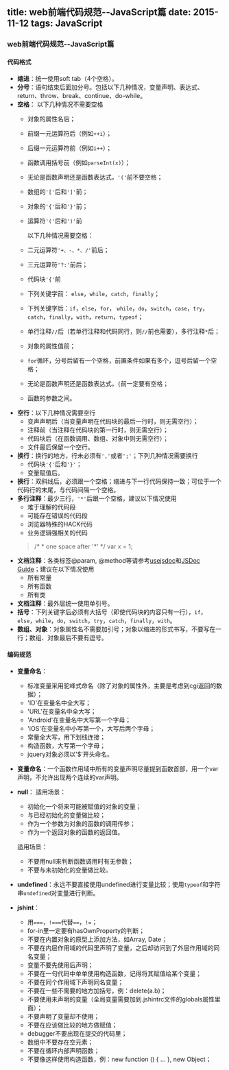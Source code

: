 title: web前端代码规范--JavaScript篇
date: 2015-11-12
tags: JavaScript
---

### web前端代码规范--JavaScript篇
#### 代码格式
- **缩进**：统一使用soft tab（4个空格）。
- **分号**：语句结束后面加分号。包括以下几种情况，变量声明、表达式、return、throw、break、continue、do-while。
- **空格**：
以下几种情况不需要空格
	- 对象的属性名后；
	- 前缀一元运算符后（例如`++i`）；
	- 后缀一元运算符前（例如`i++`）；
	- 函数调用括号前（例如`parseInt(x)`）；
	- 无论是函数声明还是函数表达式，`'('`前不要空格；
	- 数组的`'['`后和`']'`前；
	- 对象的`'{'`后和`'}'`前；
	- 运算符`'('`后和`')'`前
	
		以下几种情况需要空格：
   - 二元运算符`'+、-、*、/'`前后；
   - 三元运算符`'?:'`前后；
   - 代码块`'{'`前
   - 下列关键字前： `else`，`while`，`catch`，`finally`；
   - 下列关键字后：`if`，`else`，`for`， `while`，`do`，`switch`，`case`，`try`，`catch`，`finally`，`with`，`return`，`typeof`；
   - 单行注释`//`后（若单行注释和代码同行，则`//`前也需要），多行注释`*`后；
   - 对象的属性值前；
   - `for`循环，分号后留有一个空格，前置条件如果有多个，逗号后留一个空格；
   - 无论是函数声明还是函数表达式，`{`前一定要有空格；
   - 函数的参数之间。
- **空行**：以下几种情况需要空行
	- 变声声明后（当变量声明在代码块的最后一行时，则无需空行）；
	- 注释前（当注释在代码块的第一行时，则无需空行）；
	- 代码块后（在函数调用、数组、对象中则无需空行）；
	- 文件最后保留一个空行。
- **换行**：换行的地方，行未必须有`','`或者`';'`；下列几种情况需要换行
  - 代码块`'{'`后和`'}'`；
  - 变量赋值后。
- **换行**：双斜线后，必须跟一个空格；缩进与下一行代码保持一致；可位于一个代码行的末尾，与代码间隔一个空格。
- **多行注释**：最少三行，`'*'`后跟一个空格，建议以下情况使用
	- 难于理解的代码段
	-  可能存在错误的代码段
	-  浏览器特殊的HACK代码
	-  业务逻辑强相关的代码
	> /\*
	>  \* one space after '\*'
    > */
	> var x = 1;
- **文档注释**：各类标签@param, @method等请参考[usejsdoc](http://usejsdoc.org/)和[JSDoc Guide](http://yuri4ever.github.io/jsdoc/)；建议在以下情况使用
	- 所有常量
	- 所有函数
	- 所有类
- **文档注释**：最外层统一使用单引号。
- **括号**：下列关键字后必须有大括号（即使代码块的内容只有一行），`if`，`else`，`while`，`do`，`switch`，`try`，`catch`，`finally`，`with`。
- **数组、对象**：对象属性名不需要加引号；对象以缩进的形式书写，不要写在一行；数组、对象最后不要有逗号。
#### 编码规范
- **变量命名**：
	- 标准变量采用驼峰式命名（除了对象的属性外，主要是考虑到cgi返回的数据）；
	- 'ID'在变量名中全大写；
	- 'URL'在变量名中全大写；
	- 'Android'在变量名中大写第一个字母；
	- 'iOS'在变量名中小写第一个，大写后两个字母；
	- 常量全大写，用下划线连接；
	- 构造函数，大写第一个字母；
	- jquery对象必须以'$'开头命名。
- **变量命名**：一个函数作用域中所有的变量声明尽量提到函数首部，用一个var声明，不允许出现两个连续的var声明。
- **null**：
	适用场景：
	- 初始化一个将来可能被赋值的对象的变量；
	- 与已经初始化的变量做比较；
	- 作为一个参数为对象的函数的调用传参；
	- 作为一个返回对象的函数的返回值。
	
	适用场景：
	- 不要用null来判断函数调用时有无参数；
	- 不要与未初始化的变量做比较。
- **undefined**：永远不要直接使用undefined进行变量比较；使用`typeof`和字符串`undefined`对变量进行判断。
- **jshint**：
	- 用`===`，`!===`代替`==`，`!=`；
	- for-in里一定要有hasOwnProperty的判断；
	- 不要在内置对象的原型上添加方法，如Array, Date；
	- 不要在内层作用域的代码里声明了变量，之后却访问到了外层作用域的同名变量；
	- 变量不要先使用后声明；
	- 不要在一句代码中单单使用构造函数，记得将其赋值给某个变量；
	- 不要在同个作用域下声明同名变量；
	- 不要在一些不需要的地方加括号，例：delete(a.b)；
	- 不要使用未声明的变量（全局变量需要加到.jshintrc文件的globals属性里面）；
	- 不要声明了变量却不使用；
	- 不要在应该做比较的地方做赋值；
	- debugger不要出现在提交的代码里；
	- 数组中不要存在空元素；
	- 不要在循环内部声明函数；
	- 不要像这样使用构造函数，例：new function () { ... }, new Object；


